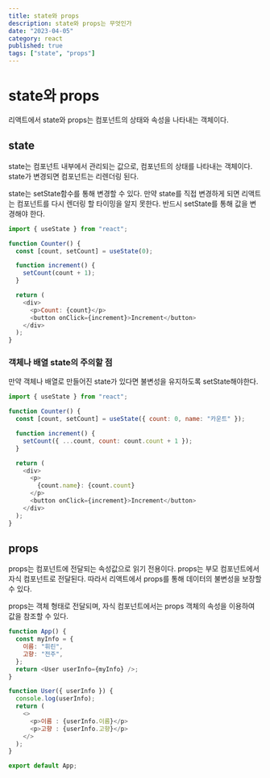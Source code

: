 ```yaml
---
title: state와 props
description: state와 props는 무엇인가
date: "2023-04-05"
category: react
published: true
tags: ["state", "props"]
---
```


# state와 props

리액트에서 state와 props는 컴포넌트의 상태와 속성을 나타내는 객체이다.

## state

state는 컴포넌트 내부에서 관리되는 값으로, 컴포넌트의 상태를 나타내는 객체이다. state가 변경되면 컴포넌트는 리렌더링 된다. </br>

state는 setState함수를 통해 변경할 수 있다. 만약 state를 직접 변경하게 되면 리액트는 컴포넌트를 다시 렌더링 할 타이밍을 알지 못한다. 반드시 setState를 통해 값을 변경해야 한다.

```javascript
import { useState } from "react";

function Counter() {
  const [count, setCount] = useState(0);

  function increment() {
    setCount(count + 1);
  }

  return (
    <div>
      <p>Count: {count}</p>
      <button onClick={increment}>Increment</button>
    </div>
  );
}
```

### 객체나 배열 state의 주의할 점

만약 객체나 배열로 만들어진 state가 있다면 불변성을 유지하도록 setState해야한다.

```javascript
import { useState } from "react";

function Counter() {
  const [count, setCount] = useState({ count: 0, name: "카운트" });

  function increment() {
    setCount({ ...count, count: count.count + 1 });
  }

  return (
    <div>
      <p>
        {count.name}: {count.count}
      </p>
      <button onClick={increment}>Increment</button>
    </div>
  );
}
```

## props

props는 컴포넌트에 전달되는 속성값으로 읽기 전용이다. props는 부모 컴포넌트에서 자식 컴포넌트로 전달된다. 따라서 리액트에서 props를 통해 데이터의 불변성을 보장할 수 있다.
</br>

props는 객체 형태로 전달되며, 자식 컴포넌트에서는 props 객체의 속성을 이용하여 값을 참조할 수 있다. </br>

```javascript
function App() {
  const myInfo = {
    이름: "휘린",
    고향: "전주",
  };
  return <User userInfo={myInfo} />;
}

function User({ userInfo }) {
  console.log(userInfo);
  return (
    <>
      <p>이름 : {userInfo.이름}</p>
      <p>고향 : {userInfo.고향}</p>
    </>
  );
}

export default App;
```
